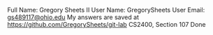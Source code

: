 Full Name: Gregory Sheets II
User Name: GregorySheets
User Email: gs489117@ohio.edu
My answers are saved at https://github.com/GregorySheets/git-lab
CS2400, Section 107
Done
